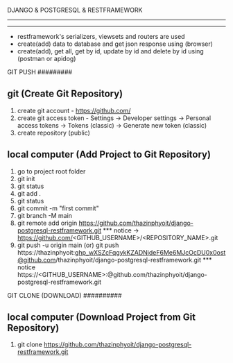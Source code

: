 DJANGO & POSTGRESQL & RESTFRAMEWORK
***********************************
***********************************
- restframework's serializers, viewsets and routers are used
- create(add) data to database and get json response using (browser)
- create(add), get all, get by id, update by id and delete by id using (postman or apidog)



GIT PUSH
#########

git (Create Git Repository)
----
1. create git account - https://github.com/
2. create git access token - Settings -> Developer settings -> Personal access tokens ->
                            Tokens (classic) -> Generate new token (classic)
3. create repository (public)


local computer (Add Project to Git Repository)
--------------
1. go to project root folder
2. git init 
3. git status
4. git add .
5. git status 
6. git commit -m "first commit"
7. git branch -M main
8. git remote add origin https://github.com/thazinphyoit/django-postgresql-restframework.git
    *** notice -> https://github.com/<GITHUB_USERNAME>/<REPOSITORY_NAME>.git 
9. git push -u origin main
    (or)
   git push https://thazinphyoit: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@github.com/thazinphyoit/django-postgresql-restframework.git 
    *** notice https://<GITHUB_USERNAME>:<Personal Access Token>@github.com/thazinphyoit/django-postgresql-restframework.git 



GIT CLONE (DOWNLOAD)
##########

local computer (Download Project from Git Repository)
--------------
1. git clone https://github.com/thazinphyoit/django-postgresql-restframework.git

